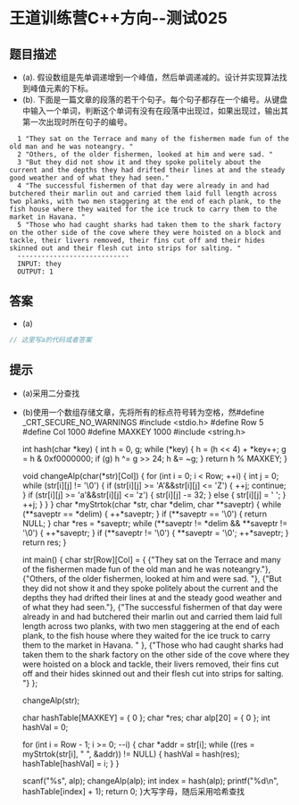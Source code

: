 # 王道训练营C++方向--测试025

## 题目描述

- (a).  假设数组是先单调递增到一个峰值，然后单调递减的。设计并实现算法找到峰值元素的下标。
- (b). 下面是一篇文章的段落的若干个句子。每个句子都存在一个编号。从键盘中输入一个单词，判断这个单词有没有在段落中出现过，如果出现过，输出其第一次出现时所在句子的编号。

```
  1 "They sat on the Terrace and many of the fishermen made fun of the old man and he was noteangry. "
  2 "Others, of the older fishermen, looked at him and were sad. "
  3 "But they did not show it and they spoke politely about the current and the depths they had drifted their lines at and the steady good weather and of what they had seen." 
  4 "The successful fishermen of that day were already in and had butchered their marlin out and carried them laid full length across two planks, with two men staggering at the end of each plank, to the fish house where they waited for the ice truck to carry them to the market in Havana. "
  5 "Those who had caught sharks had taken them to the shark factory on the other side of the cove where they were hoisted on a block and tackle, their livers removed, their fins cut off and their hides skinned out and their flesh cut into strips for salting. "
  ----------------------------
  INPUT: they
  OUTPUT: 1
```

## 答案

- (a)

```c
// 这里写a的代码或者答案


```

## 提示

- (a)采用二分查找

- (b)使用一个数组存储文章，先将所有的标点符号转为空格，然#define _CRT_SECURE_NO_WARNINGS
  #include <stdio.h>
  #define Row 5
  #define Col 1000
  #define MAXKEY 1000
  #include <string.h>

  int hash(char *key)
  {
  	int h = 0, g;
  	while (*key)
  	{
  		h = (h << 4) + *key++;
  		g = h & 0xf0000000;
  		if (g)
  			h ^= g >> 24;
  		h &= ~g;
  	}
  	return h % MAXKEY;
  }

  void changeAlp(char(*str)[Col]) {
  	for (int i = 0; i < Row; ++i) {
  		int j = 0;
  		while (str[i][j] != '\0') {
  			if (str[i][j] >= 'A'&&str[i][j] <= 'Z') {
  				++j;
  				continue;
  			}
  			if (str[i][j] >= 'a'&&str[i][j] <= 'z') {
  				str[i][j] -= 32;
  			}
  			else {
  				str[i][j] = ' ';
  			}
  			++j;
  		}
  	}
  }
  char *myStrtok(char *str, char *delim, char **saveptr) {
  	while (**saveptr == *delim) {
  		++*saveptr;
  	}
  	if (**saveptr == '\0') {
  		return NULL;
  	}
  	char *res = *saveptr;
  	while (**saveptr != *delim && **saveptr != '\0') {
  		++*saveptr;
  	}
  	if (**saveptr != '\0') {
  		**saveptr = '\0';
  		++*saveptr;
  	}
  	return res;
  }


  int main() {
  	char str[Row][Col] = {
  		{"They sat on the Terrace and many of the fishermen made fun of the old man and he was noteangry."},
  		{"Others, of the older fishermen, looked at him and were sad. "},
  		{"But they did not show it and they spoke politely about the current and the depths they had drifted their lines at and the steady good weather and of what they had seen."},
  		{"The successful fishermen of that day were already in and had butchered their marlin out and carried them laid full length across two planks, with two men staggering at the end of each plank, to the fish house where they waited for the ice truck to carry them to the market in Havana. " },
  		{"Those who had caught sharks had taken them to the shark factory on the other side of the cove where they were hoisted on a block and tackle, their livers removed, their fins cut off and their hides skinned out and their flesh cut into strips for salting. "}
  	};

  	changeAlp(str);
  	
  	char hashTable[MAXKEY] = { 0 };
  	char *res;
  	char alp[20] = { 0 };
  	int hashVal = 0;
  	
  	for (int i = Row - 1; i >= 0; --i) {
  		char *addr = str[i];
  		while ((res = myStrtok(str[i], " ", &addr)) != NULL) {
  			hashVal = hash(res);
  			hashTable[hashVal] = i;
  		}
  	}
  	
  	scanf("%s", alp);
  	changeAlp(alp);
  	int index = hash(alp);
  	printf("%d\n", hashTable[index] + 1);
  	return 0;
  }大写字母，随后采用哈希查找